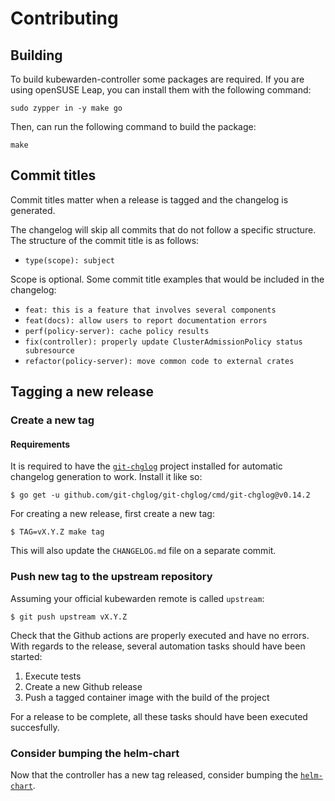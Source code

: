 # Contributing

## Building

To build kubewarden-controller some packages are required. If you are using 
openSUSE Leap, you can install them with the following command:

```
sudo zypper in -y make go
```

Then, can run the following command to build the package:

```
make
```

## Commit titles

Commit titles matter when a release is tagged and the changelog is
generated.

The changelog will skip all commits that do not follow a specific
structure. The structure of the commit title is as follows:

- `type(scope): subject`

Scope is optional. Some commit title examples that would be included
in the changelog:

- `feat: this is a feature that involves several components`
- `feat(docs): allow users to report documentation errors`
- `perf(policy-server): cache policy results`
- `fix(controller): properly update ClusterAdmissionPolicy status subresource`
- `refactor(policy-server): move common code to external crates`

## Tagging a new release

### Create a new tag

#### Requirements

It is required to have the
[`git-chglog`](https://github.com/git-chglog/git-chglog) project
installed for automatic changelog generation to work. Install it like
so:

```console
$ go get -u github.com/git-chglog/git-chglog/cmd/git-chglog@v0.14.2
```

For creating a new release, first create a new tag:

```console
$ TAG=vX.Y.Z make tag
```

This will also update the `CHANGELOG.md` file on a separate
commit.

### Push new tag to the upstream repository

Assuming your official kubewarden remote is called `upstream`:

```console
$ git push upstream vX.Y.Z
```

Check that the Github actions are properly executed and have no
errors. With regards to the release, several automation tasks should
have been started:

1. Execute tests
1. Create a new Github release
1. Push a tagged container image with the build of the project

For a release to be complete, all these tasks should have been
executed succesfully.

### Consider bumping the helm-chart

Now that the controller has a new tag released, consider bumping the
[`helm-chart`](https://github.com/kubewarden/helm-charts/tree/main/charts/kubewarden-controller).
